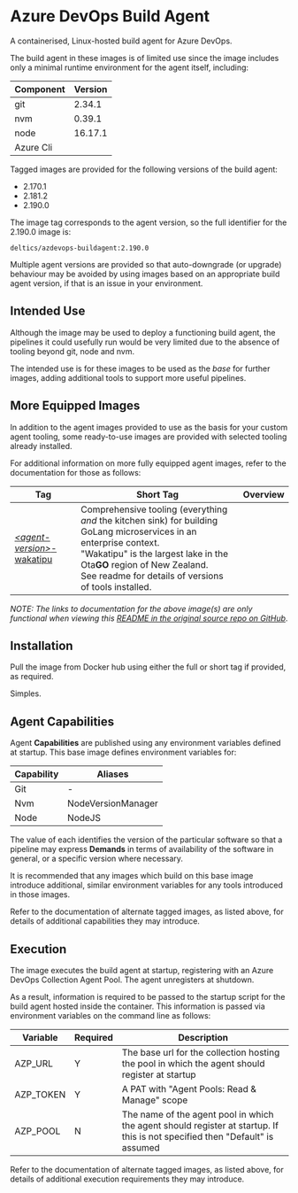 # Azure DevOps Build Agent

A containerised, Linux-hosted build agent for Azure DevOps.

The build agent in these images is of limited use since the image includes only a minimal runtime environment for the agent itself, including:

| Component | Version |
| -- | -- |
| git | 2.34.1 |
| nvm | 0.39.1 |
| node | 16.17.1 |
| Azure Cli | |

Tagged images are provided for the following versions of the build agent:

* 2.170.1
* 2.181.2
* 2.190.0

The image tag corresponds to the agent version, so the full identifier for the 2.190.0 image is:

`deltics/azdevops-buildagent:2.190.0`

Multiple agent versions are provided so that auto-downgrade (or upgrade) behaviour may be avoided by using images based on an appropriate build agent version, if that is an issue in your environment.


## Intended Use

Although the image may be used to deploy a functioning build agent, the pipelines it could usefully run would be very limited due to the absence of tooling beyond git, node and nvm.

The intended use is for these images to be used as the _base_ for further images, adding additional tools to support more useful pipelines.

## More Equipped Images

In addition to the agent images provided to use as the basis for your custom agent tooling, some ready-to-use images are provided with selected tooling already installed.

For additional information on more fully equipped agent images, refer to the documentation for those as follows:

| Tag | Short Tag | Overview |
| --- | --------- | -------- |
| [*&lt;agent-version&gt;*-wakatipu](README-wakatipu.md) | Comprehensive tooling (everything _and_ the kitchen sink) for building GoLang microservices in an enterprise context.<br/>"Wakatipu" is the largest lake in the Ota**GO** region of New Zealand.<br/>See readme for details of versions of tools installed.|

_NOTE: The links to documentation for the above image(s) are only functional when viewing this [README in the original source repo on GitHub](https://github.com/deltics/azdevops-buildagent)_.


## Installation

Pull the image from Docker hub using either the full or short tag if provided, as required.

Simples.


## Agent Capabilities

Agent **Capabilities** are published using any environment variables defined at startup.  This base image defines environment variables for:

| Capability | Aliases |
| ---------- | ------- |
| Git  | - |
| Nvm  | NodeVersionManager |
| Node | NodeJS |

The value of each identifies the version of the particular software so that a pipeline may express **Demands** in terms of availability of the software in general, or a specific version where necessary.

It is recommended that any images which build on this base image introduce additional, similar environment variables for any tools introduced in those images.

Refer to the documentation of alternate tagged images, as listed above, for details of additional capabilities they may introduce.


## Execution

The image executes the build agent at startup, registering with an Azure DevOps Collection Agent Pool.  The agent unregisters at shutdown.

As a result, information is required to be passed to the startup script for the build agent hosted inside the container.  This information is passed via environment variables on the command line as follows:

| Variable   | Required | Description |
| ---------- | --- | --- |
| AZP_URL    | Y | The base url for the collection hosting the pool in which the agent should register at startup |
| AZP_TOKEN  | Y | A PAT with "Agent Pools: Read & Manage" scope
| AZP_POOL   | N | The name of the agent pool in which the agent should register at startup.  If this is not specified then "Default" is assumed

Refer to the documentation of alternate tagged images, as listed above, for details of additional execution requirements they may introduce.